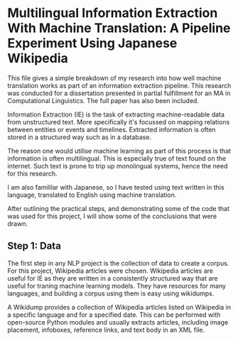 # Multilingual Information Extraction With Machine Translation: A Pipeline Experiment Using Japanese Wikipedia

This file gives a simple breakdown of my research into how well machine translation works as part of an information extraction pipeline. This research was conducted for a dissertation presented in partial fulfillment for an MA in Computational Linguistics. The full paper has also been included. 

Information Extraction (IE) is the task of extracting machine-readable data from unstructured
text. More specifically it's focussed on mapping relations between entities or events and timelines. Extracted information is often stored in a structured way such as in a database. 

The reason one would utilise machine learning as part of this process is that information is often multilingual. This is especially true of text found on the internet. Such text is prone to trip up monolingual systems, hence the need for this research. 

I am also famililar with Japanese, so I have tested using text written in this language, translated to English using machine translation. 

After outlining the practical steps, and demonstrating some of the code that was used for this project, I will show some of the conclusions that were drawn.

## Step 1: Data

The first step in any NLP project is the collection of data to create a corpus. For this project, Wikipedia articles were chosen. Wikipedia articles are useful for IE as they are written in a consistently structured way that are useful for traning machine learning models. They have resources for many languages, and building a corpus using them is easy using wikidumps. 

A Wikidump provides a collection of Wikipedia articles listed on Wikipedia in a specific language and for a specified date. This can be performed with open-source Python modules and usually extracts articles, including image placement, infoboxes, reference links, and text body in an XML file.
